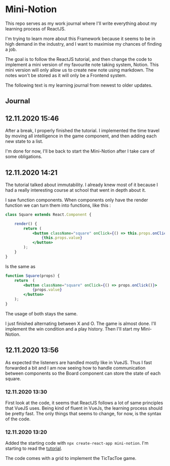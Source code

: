 # Mini-Notion

This repo serves as my work journal where I'll write everything about my learning process of ReactJS.

I'm trying to learn more about this Framework because it seems to be in high demand in the industry, and I want to
maximise my chances of finding a job.

The goal is to follow the ReactJS tutorial, and then change the code to implement a mini version of my favourite note
taking system, Notion. This mini version will only allow us to create new note using markdown. The notes won't be stored
as it will only be a Frontend system.

The following text is my learning journal from newest to older updates.

## Journal

## 12.11.2020 15:46

After a break, I properly finished the tutorial. I implemented the time travel by moving all intelligence in the game component,
and then adding each new state to a list.

I'm done for now, I'll be back to start the Mini-Notion after I take care of some obligations.

## 12.11.2020 14:21

The tutorial talked about immutability. I already knew most of it because I had a really interesting course at school that 
went in depth about it.

I saw function components. When components only have the render function we can turn them into functions, like this : 

```jsx harmony
class Square extends React.Component {

    render() {
        return (
            <button className="square" onClick={() => this.props.onClick()}>
                {this.props.value}
            </button>
        );
    }
}
```

Is the same as 

```jsx harmony
function Square(props) {
    return  (
        <button className="square" onClick={() => props.onClick()}>
            {props.value}
        </button>
    );
}
```

The usage of both stays the same.

I just finished alternating between X and O. The game is almost done. I'll implement the win condition and a play history.
Then I'll start my Mini-Notion. 

## 12.11.2020 13:56

As expected the listeners are handled mostly like in VueJS. Thus I fast forwarded a bit and I am now seeing how to handle
communication between components so the Board component can store the state of each square.

### 12.11.2020 13:30

First look at the code, it seems that ReactJS follows a lot of same principles that VueJS uses. Being kind of fluent in
VueJs, the learning process should be pretty fast. The only things that seems to change, for now, is the syntax of the code.

### 12.11.2020 13:20

Added the starting code with `npx create-react-app mini-notion`. I'm starting to read the [tutorial](https://fr.reactjs.org/tutorial/tutorial.html#setup-option-2-local-development-environment).

The code comes with a grid to implement the TicTacToe game.